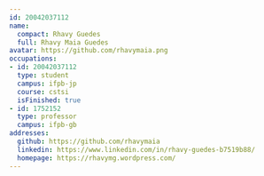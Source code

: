 ```yaml
---
id: 20042037112
name:
  compact: Rhavy Guedes
  full: Rhavy Maia Guedes
avatar: https://github.com/rhavymaia.png
occupations:
- id: 20042037112
  type: student
  campus: ifpb-jp
  course: cstsi
  isFinished: true
- id: 1752152
  type: professor
  campus: ifpb-gb
addresses:
  github: https://github.com/rhavymaia
  linkedin: https://www.linkedin.com/in/rhavy-guedes-b7519b88/
  homepage: https://rhavymg.wordpress.com/
---
```


